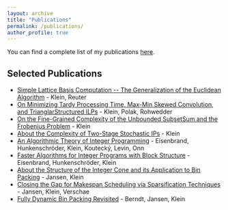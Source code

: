 ```yaml
---
layout: archive
title: "Publications"
permalink: /publications/
author_profile: true
---
```


You can find a complete list of my publications [here](https://kimiklein.github.io/list_publications.pdf).

Selected Publications
---
- [Simple Lattice Basis Computation -- The Generalization of the Euclidean Algorithm](https://arxiv.org/abs/2311.15902) - Klein, Reuter
- [On Minimizing Tardy Processing Time, Max-Min Skewed Convolution, and TrianglarStructured ILPs](http://arxiv.org/abs/2211.05053) - Klein, Polak, Rohwedder
- [On the Fine-Grained Complexity of the Unbounded SubsetSum and the Frobenius Problem](http://arxiv.org/abs/2108.05581) - Klein
- [About the Complexity of Two-Stage Stochastic IPs](https://arxiv.org/abs/1901.01135) - Klein
- [An Algorithmic Theory of Integer Programming](https://arxiv.org/abs/1904.01361) - Eisenbrand, Hunkenschröder, Klein, Koutecký, Levin, Onn
- [Faster Algorithms for Integer Programs with Block Structure](https://arxiv.org/abs/1802.06289) - Eisenbrand, Hunkenschröder, Klein
- [About the Structure of the Integer Cone and its Application to Bin Packing](https://arxiv.org/abs/1604.07286) - Jansen, Klein
- [Closing the Gap for Makespan Scheduling via Sparsification Techniques](https://arxiv.org/abs/1604.07153) - Jansen, Klein, Verschae
- [Fully Dynamic Bin Packing Revisited](https://arxiv.org/abs/1411.0960) - Berndt, Jansen, Klein

<!-- a normal html comment {% if author.googlescholar %}
  You can also find my articles on <u><a href="{{author.googlescholar}}">my Google Scholar profile</a>.</u>
{% endif %}

{% include base_path %}

{% for post in site.publications reversed %}
  {% include archive-single.html %}
{% endfor %}-->
